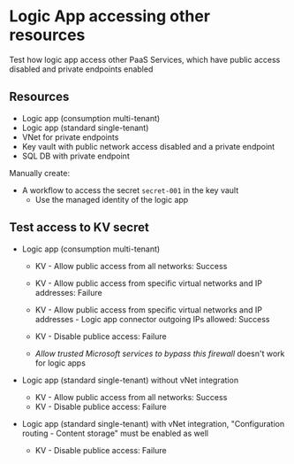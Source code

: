# Logic App accessing other resources

Test how logic app access other PaaS Services, which have public access disabled and private endpoints enabled

## Resources

- Logic app (consumption multi-tenant)
- Logic app (standard single-tenant)
- VNet for private endpoints
- Key vault with public network access disabled and a private endpoint
- SQL DB with private endpoint

Manually create:

- A workflow to access the secret `secret-001` in the key vault
  - Use the managed identity of the logic app


## Test access to KV secret

- Logic app (consumption multi-tenant)
  - KV - Allow public access from all networks: Success
  - KV - Allow public access from specific virtual networks and IP addresses: Failure
  - KV - Allow public access from specific virtual networks and IP addresses - Logic app connector outgoing IPs allowed: Success
  - KV - Disable publice access: Failure

  - *Allow trusted Microsoft services to bypass this firewall* doesn't work for logic apps

- Logic app (standard single-tenant) without vNet integration
  - KV - Allow public access from all networks: Success
  - KV - Disable publice access: Failure

- Logic app (standard single-tenant) with vNet integration, "Configuration routing - Content storage" must be enabled as well
  - KV - Disable publice access: Failure
